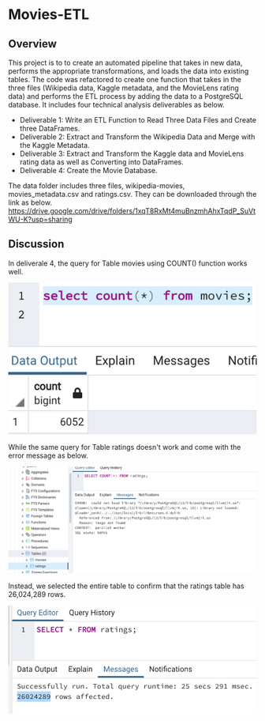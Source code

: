 # Movies-ETL
## Overview
This project is to to create an automated pipeline that takes in new data, performs the appropriate transformations, and loads the data into existing tables. The code was refactored to create one function that takes in the three files (Wikipedia data, Kaggle metadata, and the MovieLens rating data) and performs the ETL process by adding the data to a PostgreSQL database. It includes four technical analysis deliverables as below.
- Deliverable 1: Write an ETL Function to Read Three Data Files and Create three DataFrames.
- Deliverable 2: Extract and Transform the Wikipedia Data and Merge with the Kaggle Metadata.
- Deliverable 3: Extract and Transform the Kaggle data and MovieLens rating data as well as Converting into DataFrames.
- Deliverable 4: Create the Movie Database.

The data folder includes three files, wikipedia-movies, movies_metadata.csv and ratings.csv. They can be downloaded through the link as below.
https://drive.google.com/drive/folders/1xqT8RxMt4muBnzmhAhxTqdP_SuVtWU-K?usp=sharing

## Discussion
In deliverale 4, the query for Table movies using COUNT() function works well. 

![movies_query](https://github.com/hankai26/Movies-ETL/blob/main/Resources/movies_query.png)


While the same query for Table ratings doesn't work and come with the error message as below. 

![errmsg](https://github.com/hankai26/Movies-ETL/blob/main/Resources/errmsg.png)

Instead, we selected the entire table to confirm that the ratings table has 26,024,289 rows.

![ratings_query](https://github.com/hankai26/Movies-ETL/blob/main/Resources/ratings_query.png)



